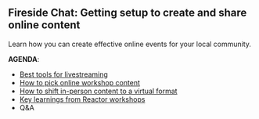 ## Fireside Chat: Getting setup to create and share online content
Learn how you can create effective online events for your local community.
 
**AGENDA**: 
- [Best tools for livestreaming](best-streaming-tools.md)
- [How to pick online workshop content](choosing-content.md)
- [How to shift in-person content to a virtual format](virtual-best-practices.md)
- [Key learnings from Reactor workshops](reactor-content-learnings)
- Q&A
